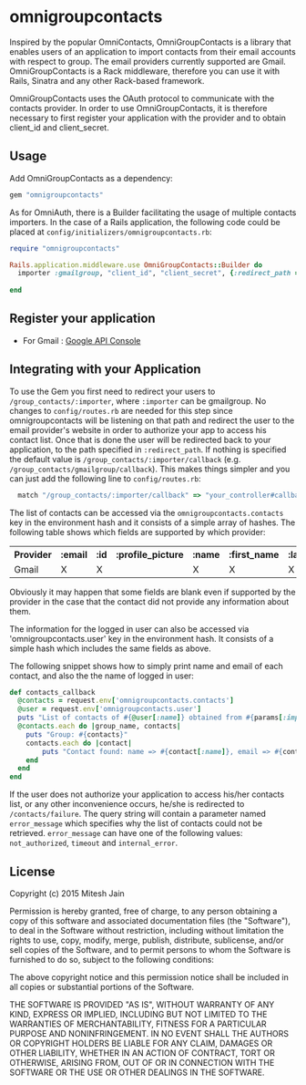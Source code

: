 # omnigroupcontacts

Inspired by the popular OmniContacts, OmniGroupContacts is a library that enables users of an application to import contacts
from their email accounts with respect to group. The email providers currently supported are Gmail.
OmniGroupContacts is a Rack middleware, therefore you can use it with Rails, Sinatra and any other Rack-based framework.

OmniGroupContacts uses the OAuth protocol to communicate with the contacts provider.
In order to use OmniGroupContacts, it is therefore necessary to first register your application with the provider and to obtain client_id and client_secret.

## Usage

Add OmniGroupContacts as a dependency:

```ruby
gem "omnigroupcontacts"

```

As for OmniAuth, there is a Builder facilitating the usage of multiple contacts importers. In the case of a Rails application, the following code could be placed at `config/initializers/omnigroupcontacts.rb`:

```ruby
require "omnigroupcontacts"

Rails.application.middleware.use OmniGroupContacts::Builder do
  importer :gmailgroup, "client_id", "client_secret", {:redirect_path => "/oauth2callback", :ssl_ca_file => "/etc/ssl/certs/curl-ca-bundle.crt"}
  
end

```

## Register your application

* For Gmail : [Google API Console](https://code.google.com/apis/console/)


## Integrating with your Application

To use the Gem you first need to redirect your users to `/group_contacts/:importer`, where `:importer` can be gmailgroup.
No changes to `config/routes.rb` are needed for this step since omnigroupcontacts will be listening on that path and redirect the user to the email provider's website in order to authorize your app to access his contact list.
Once that is done the user will be redirected back to your application, to the path specified in `:redirect_path`.
If nothing is specified the default value is `/group_contacts/:importer/callback` (e.g. `/group_contacts/gmailgroup/callback`). This makes things simpler and you can just add the following line to `config/routes.rb`:

```ruby
  match "/group_contacts/:importer/callback" => "your_controller#callback"
```

The list of contacts can be accessed via the `omnigroupcontacts.contacts` key in the environment hash and it consists of a simple array of hashes.
The following table shows which fields are supported by which provider:

<table>
	<tr>
		<th>Provider</th>
		<th>:email</th>
		<th>:id</th>
		<th>:profile_picture</th>
		<th>:name</th>
		<th>:first_name</th>
		<th>:last_name</th>
		<th>:address_1</th>
		<th>:address_2</th>
		<th>:city</th>
		<th>:region</th>
		<th>:postcode</th>
		<th>:country</th>
		<th>:phone_number</th>
		<th>:birthday</th>
		<th>:gender</th>
		<th>:relation</th>
	</tr>
	<tr>
		<td>Gmail</td>
		<td>X</td>
		<td>X</td>
		<td></td>
		<td>X</td>
		<td>X</td>
		<td>X</td>
		<td>X</td>
		<td>X</td>
		<td>X</td>
		<td>X</td>
		<td>X</td>
		<td>X</td>
		<td>X</td>
		<td>X</td>
		<td>X</td>
		<td>X</td>
	</tr>
</table>

Obviously it may happen that some fields are blank even if supported by the provider in the case that the contact did not provide any information about them.

The information for the logged in user can also be accessed via 'omnigroupcontacts.user' key in the environment hash. It consists of a simple hash which includes the same fields as above.

The following snippet shows how to simply print name and email of each contact, and also the the name of logged in user:
```ruby
def contacts_callback
  @contacts = request.env['omnigroupcontacts.contacts']
  @user = request.env['omnigroupcontacts.user']
  puts "List of contacts of #{@user[:name]} obtained from #{params[:importer]}:"
  @contacts.each do |group_name, contacts|
  	puts "Group: #{contacts}"
  	contacts.each do |contact|
    	puts "Contact found: name => #{contact[:name]}, email => #{contact[:email]}"
    end
  end
end
```

If the user does not authorize your application to access his/her contacts list, or any other inconvenience occurs, he/she is redirected to `/contacts/failure`. The query string will contain a parameter named `error_message` which specifies why the list of contacts could not be retrieved. `error_message` can have one of the following values: `not_authorized`, `timeout` and `internal_error`.

## License

Copyright (c) 2015 Mitesh Jain

Permission is hereby granted, free of charge, to any person obtaining a
copy of this software and associated documentation files (the "Software"),
to deal in the Software without restriction, including without limitation
the rights to use, copy, modify, merge, publish, distribute, sublicense,
and/or sell copies of the Software, and to permit persons to whom the
Software is furnished to do so, subject to the following conditions:

The above copyright notice and this permission notice shall be included
in all copies or substantial portions of the Software.

THE SOFTWARE IS PROVIDED "AS IS", WITHOUT WARRANTY OF ANY KIND, EXPRESS
OR IMPLIED, INCLUDING BUT NOT LIMITED TO THE WARRANTIES OF MERCHANTABILITY,
FITNESS FOR A PARTICULAR PURPOSE AND NONINFRINGEMENT. IN NO EVENT SHALL
THE AUTHORS OR COPYRIGHT HOLDERS BE LIABLE FOR ANY CLAIM, DAMAGES OR OTHER
LIABILITY, WHETHER IN AN ACTION OF CONTRACT, TORT OR OTHERWISE, ARISING
FROM, OUT OF OR IN CONNECTION WITH THE SOFTWARE OR THE USE OR OTHER
DEALINGS IN THE SOFTWARE.
